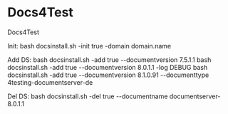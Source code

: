 # Docs4Test
Docs4Test

Init:
bash docsinstall.sh -init true -domain domain.name

Add DS:
bash docsinstall.sh -add true --documentversion 7.5.1.1
bash docsinstall.sh -add true --documentversion 8.0.1.1 -log DEBUG
bash docsinstall.sh -add true --documentversion 8.1.0.91 --documenttype 4testing-documentserver-de

Del DS:
bash docsinstall.sh -del true --documentname documentserver-8.0.1.1
